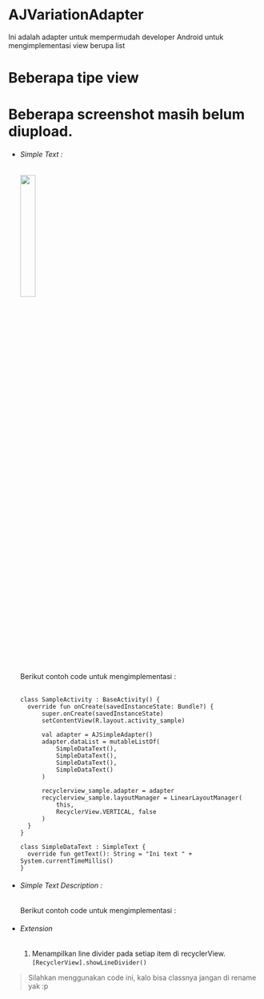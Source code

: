 # AJVariationAdapter

Ini adalah adapter untuk mempermudah developer Android untuk mengimplementasi view berupa list

# Beberapa tipe view
# Beberapa screenshot masih belum diupload.

* ###### Simple Text :
  <img src="../assets/screenshots/view_holder_simple_text.png" width="25%" height="25%">
  <br/><br/>
  Berikut contoh code untuk mengimplementasi :   <br/><br/>

  ```
  class SampleActivity : BaseActivity() {
    override fun onCreate(savedInstanceState: Bundle?) {
        super.onCreate(savedInstanceState)
        setContentView(R.layout.activity_sample)

        val adapter = AJSimpleAdapter()
        adapter.dataList = mutableListOf(
            SimpleDataText(),
            SimpleDataText(),
            SimpleDataText(),
            SimpleDataText()
        )

        recyclerview_sample.adapter = adapter
        recyclerview_sample.layoutManager = LinearLayoutManager(
            this,
            RecyclerView.VERTICAL, false
        )
    }
  }

  class SimpleDataText : SimpleText {
    override fun getText(): String = "Ini text " + System.currentTimeMillis()
  }
  ```
  
* ###### Simple Text Description :

  <insert screenshot here>
  Berikut contoh code untuk mengimplementasi :
  <insert code here>
    
* ###### Extension
  1. Menampilkan line divider pada setiap item di recyclerView.
  ```[RecyclerView].showLineDivider()```
  

> Silahkan menggunakan code ini, kalo bisa classnya jangan di rename yak :p
